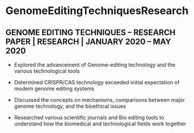 # GenomeEditingTechniquesResearch

## GENOME EDITING TECHNIQUES – RESEARCH PAPER | RESEARCH | JANUARY 2020 – MAY 2020
* Explored the advancement of Genome-editing technology and the various technological tools

* Determined CRISPR/CAS technology exceeded initial expectation of modern genome editing systems

* Discussed the concepts on mechanisms, comparisons between major genome technology, and the
bioethical issues

* Researched various scientific journals and Bio editing tools to understand how the biomedical and
technological fields work together
